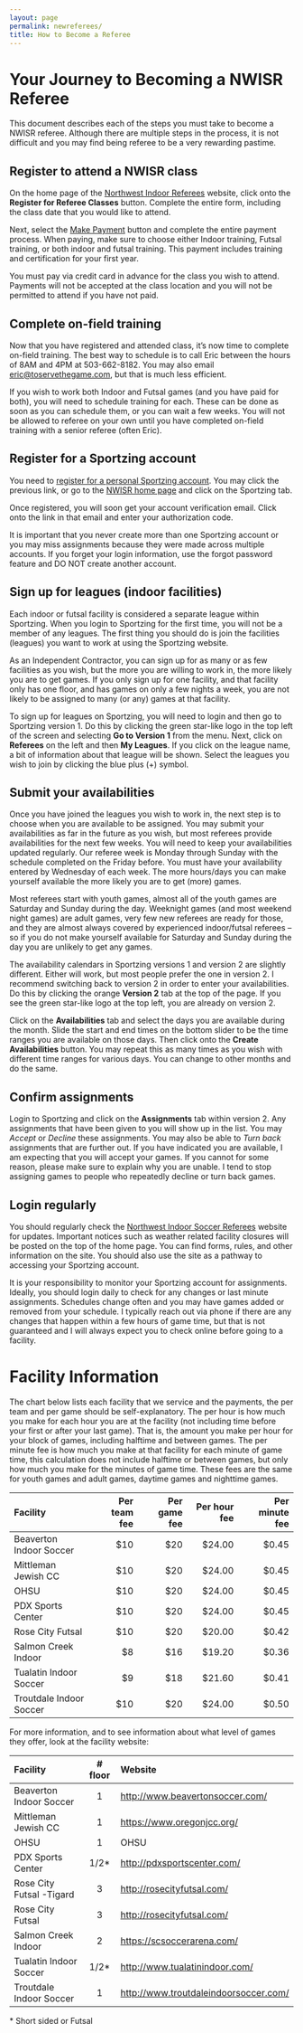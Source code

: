 ```yaml
---
layout: page
permalink: newreferees/
title: How to Become a Referee
---
```


# Your Journey to Becoming a NWISR Referee

This document describes each of the steps you must take to become a NWISR referee. Although there are multiple steps in the process, it is not difficult and you may find being referee to be a very rewarding pastime.

## Register to attend a NWISR class

On the home page of the [Northwest Indoor Referees](https://nwisr.com/) website, click onto the **Register for Referee Classes** button. Complete the entire form, including the class date that you would like to attend.

Next, select the [Make Payment](https://nwisr.com/payment/) button and complete the entire payment process. When paying, make sure to choose either Indoor training, Futsal training, or both indoor and futsal training. This payment includes training and certification for your first year.

You must pay via credit card in advance for the class you wish to attend. Payments will not be accepted at the class location and you will not be permitted to attend if you have not paid.

## Complete on-field training

Now that you have registered and attended class, it’s now time to complete on-field training. The best way to schedule is to call Eric between the hours of 8AM and 4PM at 503-662-8182. You may also email eric@toservethegame.com, but that is much less efficient.

If you wish to work both Indoor and Futsal games (and you have paid for both), you will need to schedule training for each. These can be done as soon as you can schedule them, or you can wait a few weeks. You will not be allowed to referee on your own until you have completed on-field training with a senior referee (often Eric).

## Register for a Sportzing account

You need to [register for a personal Sportzing account](https://sportzing.com/sz/register/tstg). You may click the previous link, or go to the [NWISR home page](https://nwisr.com/) and click on the Sportzing tab.

Once registered, you will soon get your account verification email. Click onto the link in that email and enter your authorization code.

It is important that you never create more than one Sportzing account or you may miss assignments because they were made across multiple accounts. If you forget your login information, use the forgot password feature and DO NOT create another account.

## Sign up for leagues (indoor facilities)

Each indoor or futsal facility is considered a separate league within Sportzing. When you login to Sportzing for the first time, you will not be a member of any leagues. The first thing you should do is join the facilities (leagues) you want to work at using the Sportzing website.

As an Independent Contractor, you can sign up for as many or as few facilities as you wish, but the more you are willing to work in, the more likely you are to get games. If you only sign up for one facility, and that facility only has one floor, and has games on only a few nights a week, you are not likely to be assigned to many (or any) games at that facility.

To sign up for leagues on Sportzing, you will need to login and then go to Sportzing version 1. Do this by clicking the green star-like logo in the top left of the screen and selecting **Go to Version 1** from the menu. Next, click on **Referees** on the left and then **My Leagues**. If you click on the league name, a bit of information about that league will be shown. Select the leagues you wish to join by clicking the blue plus (+) symbol.

## Submit your availabilities

Once you have joined the leagues you wish to work in, the next step is to choose when you are available to be assigned. You may submit your availabilities as far in the future as you wish, but most referees provide availabilities for the next few weeks. You will need to keep your availabilities updated regularly. Our referee week is Monday through Sunday with the schedule completed on the Friday before. You must have your availability entered by Wednesday of each week. The more hours/days you can make yourself available the more likely you are to get (more) games.

Most referees start with youth games, almost all of the youth games are Saturday and Sunday during the day. Weeknight games (and most weekend night games) are adult games, very few new referees are ready for those, and they are almost always covered by experienced indoor/futsal referees – so if you do not make yourself available for Saturday and Sunday during the day you are unlikely to get any games.

The availability calendars in Sportzing versions 1 and version 2 are slightly different. Either will work, but most people prefer the one in version 2. I recommend switching back to version 2 in order to enter your availabilities. Do this by clicking the orange **Version 2** tab at the top of the page. If you see the green star-like logo at the top left, you are already on version 2.

Click on the **Availabilities** tab and select the days you are available during the month. Slide the start and end times on the bottom slider to be the time ranges you are available on those days. Then click onto the **Create Availabilities** button. You may repeat this as many times as you wish with different time ranges for various days. You can change to other months and do the same.

## Confirm assignments

Login to Sportzing and click on the **Assignments** tab within version 2. Any assignments that have been given to you will show up in the list. You may *Accept* or *Decline* these assignments. You may also be able to *Turn back* assignments that are further out. If you have indicated you are available, I am expecting that you will accept your games. If you cannot for some reason, please make sure to explain why you are unable. I tend to stop assigning games to people who repeatedly decline or turn back games.

## Login regularly

You should regularly check the [Northwest Indoor Soccer Referees](https://nwisr.com/) website for updates. Important notices such as weather related facility closures will be posted on the top of the home page. You can find forms, rules, and other information on the site. You should also use the site as a pathway to accessing your Sportzing account.

It is your responsibility to monitor your Sportzing account for assignments. Ideally, you should login daily to check for any changes or last minute assignments. Schedules change often and you may have games added or removed from your schedule. I typically reach out via phone if there are any changes that happen within a few hours of game time, but that is not guaranteed and I will always expect you to check online before going to a facility.

# Facility Information

The chart below lists each facility that we service and the payments, the per team and per game should be self-explanatory. The per hour is how much you make for each hour you are at the facility (not including time before your first or after your last game). That is, the amount you make per hour for your block of games, including halftime and between games. The per minute fee is how much you make at that facility for each minute of game time, this calculation does not include halftime or between games, but only how much you make for the minutes of game time. These fees are the same for youth games and adult games, daytime games and nighttime games.

|Facility|Per team fee|Per game fee|Per hour fee|Per minute fee|
|:-------|-----------:|-----------:|-----------:|-------------:|
|Beaverton Indoor Soccer|$10|$20|$24.00|$0.45|
|Mittleman Jewish CC|$10|$20|$24.00|$0.45|
|OHSU|$10|$20|$24.00|$0.45|
|PDX Sports Center|$10|$20|$24.00|$0.45|
|Rose City Futsal|$10|$20|$20.00|$0.42|
|Salmon Creek Indoor|$8|$16|$19.20|$0.36|
|Tualatin Indoor Soccer|$9|$18|$21.60|$0.41|
|Troutdale Indoor Soccer|$10|$20|$24.00|$0.50|

For more information, and to see information about what level of games they offer, look at the facility website:

|Facility|# floor|Website|
|:-------|:-----:|:------|
|Beaverton Indoor Soccer|1|http://www.beavertonsoccer.com/|
|Mittleman Jewish CC|1|https://www.oregonjcc.org/|
|OHSU|1|OHSU|
|PDX Sports Center|1/2*|http://pdxsportscenter.com/|
|Rose City Futsal -Tigard|3|http://rosecityfutsal.com/|
|Rose City Futsal|3|http://rosecityfutsal.com/|
|Salmon Creek Indoor|2|https://scsoccerarena.com/|
|Tualatin Indoor Soccer|1/2*|http://www.tualatinindoor.com/|
|Troutdale Indoor Soccer|1|http://www.troutdaleindoorsoccer.com/|

\* Short sided or Futsal
